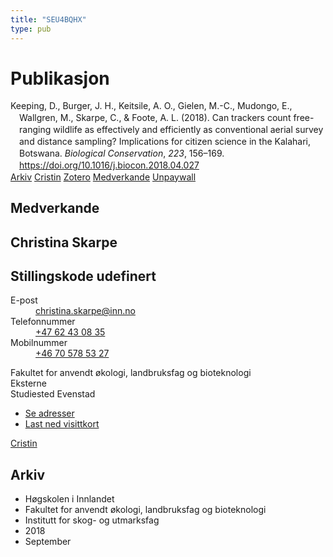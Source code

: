 ```yaml
---
title: "SEU4BQHX"
type: pub
---
```

<h1>Publikasjon</h1>
<article id="csl-bib-container-SEU4BQHX" class="csl-bib-container">
  <div class="csl-bib-body" style="line-height: 1.35; padding-left: 1em; text-indent:-1em;">
  <div class="csl-entry">Keeping, D., Burger, J. H., Keitsile, A. O., Gielen, M.-C., Mudongo, E., Wallgren, M., Skarpe, C., &amp; Foote, A. L. (2018). Can trackers count free-ranging wildlife as effectively and efficiently as conventional aerial survey and distance sampling? Implications for citizen science in the Kalahari, Botswana. <i>Biological Conservation</i>, <i>223</i>, 156&#x2013;169. <a href="https://doi.org/10.1016/j.biocon.2018.04.027">https://doi.org/10.1016/j.biocon.2018.04.027</a></div>
</div>
  <div class="csl-bib-buttons">
    <a href="#taxonomy-article-SEU4BQHX" class="csl-bib-button">Arkiv</a>
    <a href alt="Cristin URL" class="csl-bib-button">Cristin</a>
    <a href alt="Zotero URL" class="csl-bib-button">Zotero</a>
    <a href="#contributors-article-SEU4BQHX" class="csl-bib-button">Medverkande</a>
    <a href="https://doi.org/10.1016/j.biocon.2018.04.027" class="csl-bib-button">Unpaywall</a>
  </div>
  <div id="csl-bib-meta-container-SEU4BQHX"></div>
</article>
<div id="csl-bib-meta-SEU4BQHX" class="csl-bib-meta">
  <article id="contributors-article-SEU4BQHX" class="contributors-article">
    <h1>Medverkande</h1>
    <div class="personas">
<div class="vrtx-hinn-person-card">
<div class="photo">
<i class="lar la-user-circle missing-person"></i>
</div>
<div class="info">
<hgroup><h1>Christina Skarpe</h1>
<h2>Stillingskode udefinert</h2>
</hgroup><dl>
<dt>E-post</dt>
<dd>
<a href="mailto:christina.skarpe@inn.no">christina.skarpe@inn.no</a>
</dd>
<dt>Telefonnummer</dt>
<dd><a href="tel:+4762430835">
+47 62 43 08 35
</a></dd>
<dt>Mobilnummer</dt>
<dd><a href="tel:+46705785327">
+46 70 578 53 27
</a></dd>
</dl>
<p>
Fakultet for anvendt økologi, landbruksfag og bioteknologi<br>
Eksterne<br>
Studiested Evenstad
</p>
<ul class="vrtx-hinn-links">
<li><a href="https://www.inn.no/finn-en-ansatt/christina-skarpe.html#vrtx-hinn-addresses">Se adresser</a></li>
<li><a href="https://www.inn.no/finn-en-ansatt/christina-skarpe.html?vrtx=vcf">Last ned visittkort</a></li>
</ul>
</div>
</div>
<a href="https://app.cristin.no/persons/show.jsf?id=328270" alt="Cristin URL" class="personas-cristin">Cristin</a>
</div>
  </article>
  <article id="taxonomy-article-SEU4BQHX" class="taxonomy-article">
    <h1>Arkiv</h1>
    <ul>
      <li>Høgskolen i Innlandet</li>
      <li>Fakultet for anvendt økologi, landbruksfag og bioteknologi</li>
      <li>Institutt for skog- og utmarksfag</li>
      <li>2018</li>
      <li>September</li>
    </ul>
  </article>
</div>

